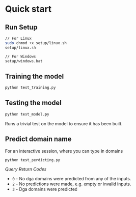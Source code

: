 # Quick start

## Run Setup
```bash
// For Linux
sudo chmod +x setup/linux.sh
setup/linux.sh

// For Windows
setup/windows.bat
```

## Training the model
```bash
python test_training.py
``` 

## Testing the model 
```bash
python test_model.py
```

Runs a trivial test on the model to ensure it has been built.

##  Predict domain name
For an interactive session, where you can type in domains
````
python test_perdicting.py
````

*Query Return Codes*
* `0` - No dga domains were predicted from any of the inputs.
* `2` - No predictions were made, e.g. empty or invalid inputs.
* `3` - Dga domains were predicted
